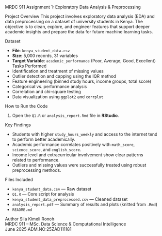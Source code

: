 MRDC 911 Assignment 1: Exploratory Data Analysis & Preprocessing

Project Overview
This project involves exploratory data analysis (EDA) and data preprocessing on a dataset of university students in Kenya. The objective is to clean, explore, and engineer features that support deeper academic insights and prepare the data for future machine learning tasks.

Dataset
- **File**: `kenya_student_data.csv`
- **Size**: 5,000 records, 31 variables
- **Target Variable**: `academic_performance` (Poor, Average, Good, Excellent)
Tasks Performed
- Identification and treatment of missing values
- Outlier detection and capping using the IQR method
- Feature engineering (binned study hours, income groups, total score)
- Categorical vs. performance analysis
- Correlation and chi-square testing
- Data visualization using `ggplot2` and `corrplot`

How to Run the Code
1. Open the `Q1.R` or `analysis_report.Rmd` file in **RStudio**.

Key Findings
- Students with higher `study_hours_weekly` and access to the internet tend to perform better academically.
- Academic performance correlates positively with `math_score`, `science_score`, and `english_score`.
- Income level and extracurricular involvement show clear patterns related to performance.
- Outliers and missing values were successfully treated using robust preprocessing methods.

Files Included
- `kenya_student_data.csv` — Raw dataset
- `Q1.R` — Core script for analysis
- `kenya_student_data_preprocessed.csv` — Cleaned dataset
- `analysis_report.pdf` — Summary of results and plots (knitted from `.Rmd`)
- `README.md` 

Author
Sila Kimeli Ronoh  
MRDC 911 – MSc. Data Science & Computational Intelligence  
June 2025
ADM.NO:25ZAD111181
